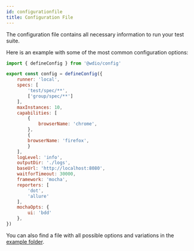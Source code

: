 ```yaml
---
id: configurationfile
title: Configuration File
---
```


The configuration file contains all necessary information to run your test suite.

Here is an example with some of the most common configuration options:

```js
import { defineConfig } from '@wdio/config'

export const config = defineConfig({
    runner: 'local',
    specs: [
        'test/spec/**',
        ['group/spec/**']
    ],
    maxInstances: 10,
    capabilities: [
        {
            browserName: 'chrome',
        },
        {
        browserName: 'firefox',
        }
    ],
    logLevel: 'info',
    outputDir: './logs',
    baseUrl: 'http://localhost:8080',
    waitforTimeout: 30000,
    framework: 'mocha',
    reporters: [
        'dot',
        'allure'
    ],
    mochaOpts: {
        ui: 'bdd'
    },
})
```

You can also find a file with all possible options and variations in the [example folder](https://github.com/webdriverio/webdriverio/blob/main/examples/wdio.conf.js).
